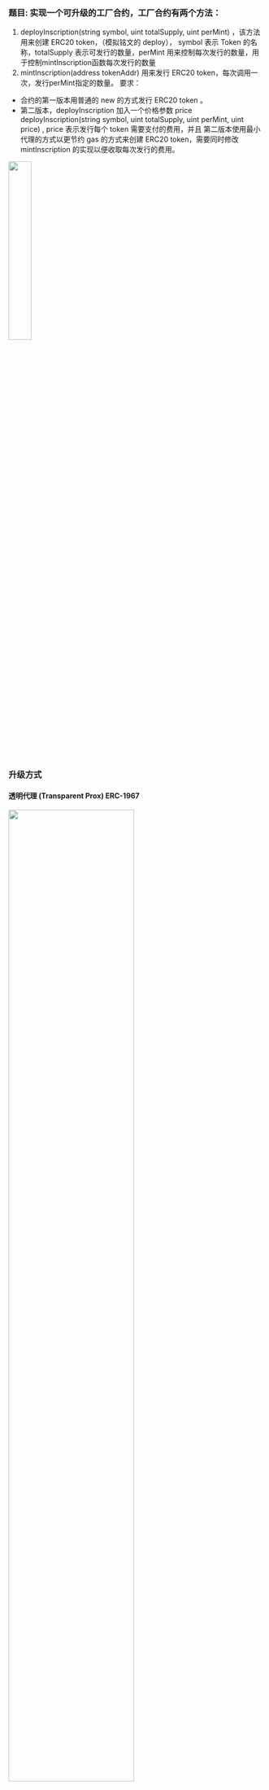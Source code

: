  ### 题目: 实现⼀个可升级的工厂合约，工厂合约有两个方法：

1. deployInscription(string symbol, uint totalSupply, uint perMint) ，该方法用来创建 ERC20 token，（模拟铭文的 deploy）， symbol 表示 Token 的名称，totalSupply 表示可发行的数量，perMint 用来控制每次发行的数量，用于控制mintInscription函数每次发行的数量
2. mintInscription(address tokenAddr) 用来发行 ERC20 token，每次调用一次，发行perMint指定的数量。
要求：
- 合约的第⼀版本用普通的 new 的方式发行 ERC20 token 。
- 第⼆版本，deployInscription 加入一个价格参数 price  deployInscription(string symbol, uint totalSupply, uint perMint, uint price) , price 表示发行每个 token 需要支付的费用，并且 第⼆版本使用最小代理的方式以更节约 gas 的方式来创建 ERC20 token，需要同时修改 mintInscription 的实现以便收取每次发行的费用。


<img width="30%" src="https://github.com/user-attachments/assets/b929d628-b155-4f21-ba9b-ce4c0f8434cf">






### 升级方式

#### 透明代理 (Transparent Prox) ERC-1967

<img width="70%" src="https://github.com/user-attachments/assets/d0f10246-4964-44e6-b9ea-13e8a9f91457">

透明代理模式旨在区分管理员和普通用户。它通过使用两个不同的地址来工作：一个用于管理员（可以升级合约），另一个用于普通用户（可以与合约的函数交互）。代理合约包括了区分管理员调用和普通用户调用的逻辑，防止在常规使用过程中意外执行管理功能。

TransparentProxy Demo: [TransparentProxy.sol](https://github.com/zav1n/solidity-project-openspace/blob/v1.2.0/foundry_run/src/Proxy/TransparentProxy.sol)


#### UUPS 代理 (universal upgradeable proxy standard) ERC-1822

<img width="70%" src="https://github.com/user-attachments/assets/84f376e9-bd82-4fd0-a055-764dc68c42eb">

UUPS（通用可升级代理标准）代理是一种更简化和更节省 gas 的方法。在这种模式中，升级功能嵌入在逻辑合约本身中。这种设计减少了对额外'管理员'合约的需求，简化了结构。但是，它也要求逻辑合约在设计时考虑到可升级性，在其中嵌入必要的升级功能.

UUPSProxy Demo: [UUPSProxy.sol](https://github.com/zav1n/solidity-project-openspace/blob/v1.2.0/foundry_run/src/Proxy/UUPSProxy.sol)

#### 钻石代理 EIP-2535 Diamonds（钻石）
<img width="70%" src="https://github.com/user-attachments/assets/64c1afff-26c1-439e-8b73-c14c37b33296">

支持构建可在生产中扩展的模块化智能合约系统的标准。钻石是具有多个实施合约的代理合约。

#### Beacon 代理(信标代理)
<img width="60%" src="https://github.com/user-attachments/assets/41d0e85a-b5b8-418e-99b8-8e3c86bfb552">

Beacon 代理模式引入了一个中央的“信标（Beacon）”合约，所有代理实例都引用该合约以获取当前逻辑合约的地址。这种设计允许更高效的升级过程，因为在信标中更新逻辑合约地址会自动更新所有关联的代理。在需要保持多个代理合约与同一逻辑合约同步的情况下，这是特别有用的。

#### 最小代理合约 (Minimal Proxy Contract) ERC-1167

要了解更多关于代理的信息，请查看这个 QuickNode 指南[12]和OpenZeppelin 代理[13]。

### 代理相关依赖包(openzeppelin)
- ERC20Upgradeable - 包含可升级功能的 ERC-20 代币
- OwnableUpgradeable - 仅允许所有者执行某些功能（所有者可以被转移）
- ERC20PermitUpgradeable - 添加了一个许可功能，用户可以使用它来节省离线批准的成本
- Initializable - 类似于构造函数，我们将使用它来设置代币的初始参数
- UUPSUpgradeable - 我们的 ERC-20 代币将继承的通用可升级代理标准模式逻辑
- Clones - 最小代理合约

### 升级注意事项
- 用户操作的是代理，但无法阻止直接和逻辑合约交互。
- 逻辑合约状态的任何更改不会影响到代理，但是逻辑合约销毁除外。
- 如果已经使用了最小代理，将无法在使用升级，此时可考虑使用 Beacon 模式


> 参考资料

[用 OpenZeppelin 和 Foundry 创建和部署可升级的 ERC20 代币](https://foresightnews.pro/article/detail/52568)

[可升级的工厂合约](https://learnblockchain.cn/article/8878)
